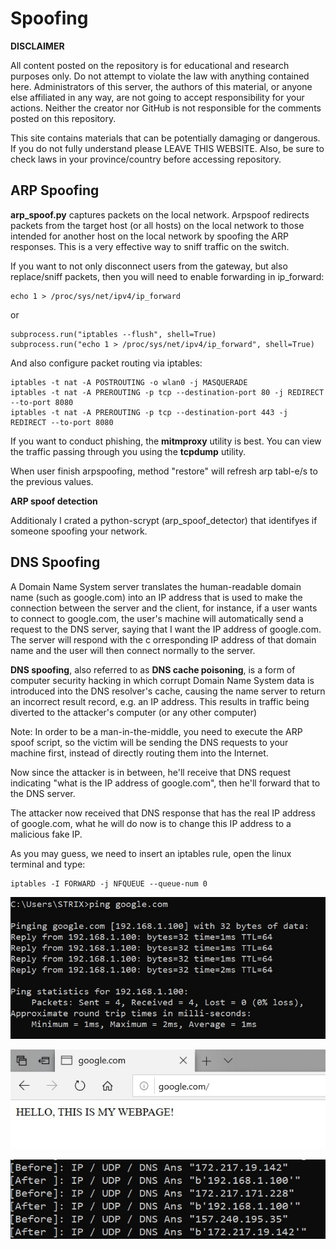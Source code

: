 # Spoofing

**DISCLAIMER**

All content posted on the repository is for educational and research purposes only. Do not attempt to 
violate the law with anything contained here. Administrators of this server, the authors of this material, 
or anyone else affiliated in any way, are not going to accept responsibility for your actions. Neither 
the creator nor GitHub is not responsible for the comments posted on this repository.

This site contains materials that can be potentially damaging or dangerous. 
If you do not fully understand please LEAVE THIS WEBSITE. Also, be sure to check laws 
in your province/country before accessing repository.

## ARP Spoofing

**arp_spoof.py** captures packets on the local network. Arpspoof redirects packets from the target 
host (or all hosts) on the local network to those intended for another host on the local 
network by spoofing the ARP responses. This is a very effective way to sniff traffic 
on the switch.

If you want to not only disconnect users from the gateway, but also 
replace/sniff packets, then you will need to enable forwarding in ip_forward:

```
echo 1 > /proc/sys/net/ipv4/ip_forward
```

or

```
subprocess.run("iptables --flush", shell=True)
subprocess.run("echo 1 > /proc/sys/net/ipv4/ip_forward", shell=True)

```
And also configure packet routing via iptables:

```
iptables -t nat -A POSTROUTING -o wlan0 -j MASQUERADE
iptables -t nat -A PREROUTING -p tcp --destination-port 80 -j REDIRECT --to-port 8080
iptables -t nat -A PREROUTING -p tcp --destination-port 443 -j REDIRECT --to-port 8080
```

If you want to conduct phishing, the **mitmproxy** utility is best.
You can view the traffic passing through you using the **tcpdump** utility.

When user finish arpspoofing, method "restore" will refresh arp tabl-e/s to the previous values.

**ARP spoof detection**

Additionaly I crated a python-scrypt (arp_spoof_detector) that identifyes if someone spoofing your network.

## DNS Spoofing

A Domain Name System server translates the human-readable domain name (such as google.com) into an 
IP address that is used to make the connection between the server and the client, for instance, 
if a user wants to connect to google.com, the user's machine will automatically send a request 
to the DNS server, saying that I want the IP address of google.com. The server will respond with the c
orresponding IP address of that domain name and the user will then connect normally to the server.

**DNS spoofing**, also referred to as **DNS cache poisoning**, is a form of computer security hacking in 
which corrupt Domain Name System data is introduced into the DNS resolver's cache, causing the 
name server to return an incorrect result record, e.g. an IP address. This results in traffic 
being diverted to the attacker's computer (or any other computer)

Note: In order to be a man-in-the-middle, you need to execute the ARP spoof script, so the victim 
will be sending the DNS requests to your machine first, instead of directly routing them into the Internet.

Now since the attacker is in between, he'll receive that DNS request indicating "what is the 
IP address of google.com", then he'll forward that to the DNS server.

The attacker now received that DNS response that has the real IP address of google.com, what 
he will do now is to change this IP address to a malicious fake IP.

As you may guess, we need to insert an iptables rule, open the linux terminal and type:
```
iptables -I FORWARD -j NFQUEUE --queue-num 0
```

![alt text](https://raw.githubusercontent.com/ramapitecusment/spoofing_scapy/master/images/0.jpg)

![alt text](https://raw.githubusercontent.com/ramapitecusment/spoofing_scapy/master/images/1.jpg)

![alt text](https://raw.githubusercontent.com/ramapitecusment/spoofing_scapy/master/images/2.jpg)